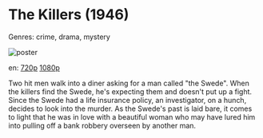 # The Killers (1946)

Genres: crime, drama, mystery

![poster](http://image.tmdb.org/t/p/w500/uXnuc6pW01s1MDwb6QwBWg2JQeX.jpg)

en:
  [720p](magnet:?xt=urn:btih:362EE48AE2711EF09BDD13F69CE3B83D2F3E7B46&tr=udp://glotorrents.pw:6969/announce&tr=udp://tracker.opentrackr.org:1337/announce&tr=udp://torrent.gresille.org:80/announce&tr=udp://tracker.openbittorrent.com:80&tr=udp://tracker.coppersurfer.tk:6969&tr=udp://tracker.leechers-paradise.org:6969&tr=udp://p4p.arenabg.ch:1337&tr=udp://tracker.internetwarriors.net:1337)
  [1080p](magnet:?xt=urn:btih:EBA2B91B92753B3D942B24828A3CB53D11510A29&tr=udp://glotorrents.pw:6969/announce&tr=udp://tracker.opentrackr.org:1337/announce&tr=udp://torrent.gresille.org:80/announce&tr=udp://tracker.openbittorrent.com:80&tr=udp://tracker.coppersurfer.tk:6969&tr=udp://tracker.leechers-paradise.org:6969&tr=udp://p4p.arenabg.ch:1337&tr=udp://tracker.internetwarriors.net:1337)
  


Two hit men walk into a diner asking for a man called "the Swede". When the killers find the Swede, he's expecting them and doesn't put up a fight. Since the Swede had a life insurance policy, an investigator, on a hunch, decides to look into the murder. As the Swede's past is laid bare, it comes to light that he was in love with a beautiful woman who may have lured him into pulling off a bank robbery overseen by another man.